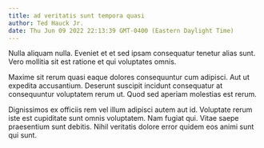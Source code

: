 ```yaml
---
title: ad veritatis sunt tempora quasi
author: Ted Hauck Jr.
date: Thu Jun 09 2022 22:13:39 GMT-0400 (Eastern Daylight Time)
---
```

Nulla aliquam nulla. Eveniet et et sed ipsam consequatur tenetur alias sunt. Vero mollitia sit est ratione et qui voluptates omnis.

 Maxime sit rerum quasi eaque dolores consequuntur cum adipisci. Aut ut expedita accusantium. Deserunt suscipit incidunt consequatur at consequuntur voluptatem rerum ut. Quod sed aperiam molestias est rerum.

 Dignissimos ex officiis rem vel illum adipisci autem aut id. Voluptate rerum iste est cupiditate sunt omnis voluptatem. Nam fugiat qui. Vitae saepe praesentium sunt debitis. Nihil veritatis dolore error quidem eos animi sunt qui sunt.